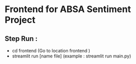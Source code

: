 # Frontend for ABSA Sentiment Project

## Step Run :
- cd frontend (Go to location frontend )
- streamlit run [name file] (example : streamlit run main.py)

